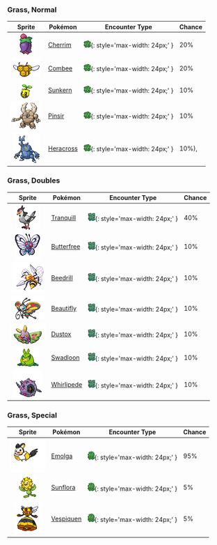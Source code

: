 

### Grass, Normal

| Sprite | Pokémon | Encounter Type | Chance |
| :---: | --- | :---: | --- |
| ![cherrim](https://raw.githubusercontent.com/PokeAPI/sprites/master/sprites/pokemon/versions/generation-v/black-white/animated/421.gif) | [Cherrim](../pokemon/cherrim.md/) | ![Grass, Normal](../assets/encounter_types/grass_normal.png){: style='max-width: 24px;' } | 20% |
| ![combee](https://raw.githubusercontent.com/PokeAPI/sprites/master/sprites/pokemon/versions/generation-v/black-white/animated/415.gif) | [Combee](../pokemon/combee.md/) | ![Grass, Normal](../assets/encounter_types/grass_normal.png){: style='max-width: 24px;' } | 20% |
| ![sunkern](https://raw.githubusercontent.com/PokeAPI/sprites/master/sprites/pokemon/versions/generation-v/black-white/animated/191.gif) | [Sunkern](../pokemon/sunkern.md/) | ![Grass, Normal](../assets/encounter_types/grass_normal.png){: style='max-width: 24px;' } | 10% |
| ![pinsir](https://raw.githubusercontent.com/PokeAPI/sprites/master/sprites/pokemon/versions/generation-v/black-white/animated/127.gif) | [Pinsir](../pokemon/pinsir.md/) | ![Grass, Normal](../assets/encounter_types/grass_normal.png){: style='max-width: 24px;' } | 10% |
| ![heracross](https://raw.githubusercontent.com/PokeAPI/sprites/master/sprites/pokemon/versions/generation-v/black-white/animated/214.gif) | [Heracross](../pokemon/heracross.md/) | ![Grass, Normal](../assets/encounter_types/grass_normal.png){: style='max-width: 24px;' } | 10%),

### Grass, Doubles

| Sprite | Pokémon | Encounter Type | Chance |
| :---: | --- | :---: | --- |
| ![tranquill](https://raw.githubusercontent.com/PokeAPI/sprites/master/sprites/pokemon/versions/generation-v/black-white/animated/520.gif) | [Tranquill](../pokemon/tranquill.md/) | ![Grass, Doubles](../assets/encounter_types/grass_doubles.png){: style='max-width: 24px;' } | 40% |
| ![butterfree](https://raw.githubusercontent.com/PokeAPI/sprites/master/sprites/pokemon/versions/generation-v/black-white/animated/12.gif) | [Butterfree](../pokemon/butterfree.md/) | ![Grass, Doubles](../assets/encounter_types/grass_doubles.png){: style='max-width: 24px;' } | 10% |
| ![beedrill](https://raw.githubusercontent.com/PokeAPI/sprites/master/sprites/pokemon/versions/generation-v/black-white/animated/15.gif) | [Beedrill](../pokemon/beedrill.md/) | ![Grass, Doubles](../assets/encounter_types/grass_doubles.png){: style='max-width: 24px;' } | 10% |
| ![beautifly](https://raw.githubusercontent.com/PokeAPI/sprites/master/sprites/pokemon/versions/generation-v/black-white/animated/267.gif) | [Beautifly](../pokemon/beautifly.md/) | ![Grass, Doubles](../assets/encounter_types/grass_doubles.png){: style='max-width: 24px;' } | 10% |
| ![dustox](https://raw.githubusercontent.com/PokeAPI/sprites/master/sprites/pokemon/versions/generation-v/black-white/animated/269.gif) | [Dustox](../pokemon/dustox.md/) | ![Grass, Doubles](../assets/encounter_types/grass_doubles.png){: style='max-width: 24px;' } | 10% |
| ![swadloon](https://raw.githubusercontent.com/PokeAPI/sprites/master/sprites/pokemon/versions/generation-v/black-white/animated/541.gif) | [Swadloon](../pokemon/swadloon.md/) | ![Grass, Doubles](../assets/encounter_types/grass_doubles.png){: style='max-width: 24px;' } | 10% |
| ![whirlipede](https://raw.githubusercontent.com/PokeAPI/sprites/master/sprites/pokemon/versions/generation-v/black-white/animated/544.gif) | [Whirlipede](../pokemon/whirlipede.md/) | ![Grass, Doubles](../assets/encounter_types/grass_doubles.png){: style='max-width: 24px;' } | 10%

### Grass, Special

| Sprite | Pokémon | Encounter Type | Chance |
| :---: | --- | :---: | --- |
| ![emolga](https://raw.githubusercontent.com/PokeAPI/sprites/master/sprites/pokemon/versions/generation-v/black-white/animated/587.gif) | [Emolga](../pokemon/emolga.md/) | ![Grass, Special](../assets/encounter_types/grass_special.png){: style='max-width: 24px;' } | 95% |
| ![sunflora](https://raw.githubusercontent.com/PokeAPI/sprites/master/sprites/pokemon/versions/generation-v/black-white/animated/192.gif) | [Sunflora](../pokemon/sunflora.md/) | ![Grass, Special](../assets/encounter_types/grass_special.png){: style='max-width: 24px;' } | 5% |
| ![vespiquen](https://raw.githubusercontent.com/PokeAPI/sprites/master/sprites/pokemon/versions/generation-v/black-white/animated/416.gif) | [Vespiquen](../pokemon/vespiquen.md/) | ![Grass, Special](../assets/encounter_types/grass_special.png){: style='max-width: 24px;' } | 5% |
